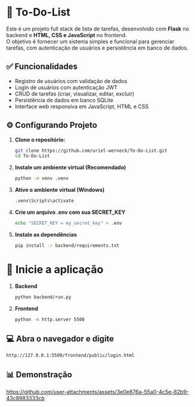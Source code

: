 # 📝 To-Do-List

Este é um projeto full stack de lista de tarefas, desenvolvido com **Flask** no backend e **HTML, CSS e JavaScript** no frontend.  
O objetivo é fornecer um sistema simples e funcional para gerenciar tarefas, com autenticação de usuários e persistência em banco de dados.

## ✅ Funcionalidades

- Registro de usuários com validação de dados
- Login de usuários com autenticação JWT
- CRUD de tarefas (criar, visualizar, editar, excluir)
- Persistência de dados em banco SQLite
- Interface web responsiva em JavaScript, HTML e CSS

## ⚙️ Configurando Projeto

1.  **Clone o repositório:**
    ```bash
    git clone https://github.com/uriel-werneck/To-Do-List.git
    cd To-Do-List
    ```

2.  **Instale um ambiente virtual (Recomendado)**
    ```bash
    python -m venv .venv
    ```

3.  **Ative o ambiente virtual (Windows)**
    ```bash
    .venv\Scripts\activate
    ```
    
4.  **Crie um arquivo .env com sua SECRET_KEY**
    ```bash
    echo "SECRET_KEY = my_secret_key" > .env
    ```

5.  **Instale as dependências**
    ```bash
    pip install -r backend/requirements.txt
    ```

# 🚀 Inicie a aplicação

1.  **Backend**
    ```bash
    python backend/run.py
    ```

2.  **Frontend**
    ```bash
    python -m http.server 5500
    ```

## 💻 Abra o navegador e digite
```
http://127.0.0.1:5500/frontend/public/login.html
```

## 📊 Demonstração
https://github.com/user-attachments/assets/3e0e876a-55a0-4c5e-82b9-43c8983333cb
